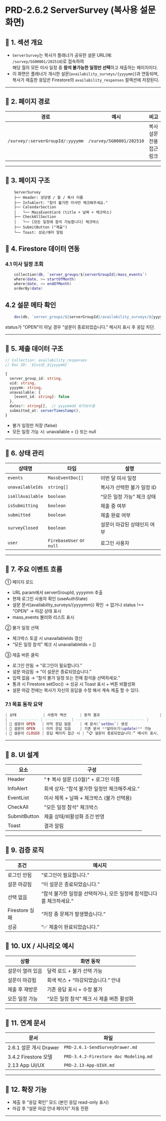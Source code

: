 # PRD-2.6.2 ServerSurvey (복사용 설문 화면)

## 🧩 1. 섹션 개요

- `ServerSurvey`는 복사가 플래너가 공유한 설문 URL(예: `/survey/SG00001/202510`)로 접속하여  
    해당 월의 모든 미사 일정 중 **참석 불가능한 일정만 선택**하고 제출하는 페이지이다.
- 이 화면은 플래너가 개시한 설문(`availability_surveys/{yyyymm}`)과 연동되며,  
    복사가 제출한 응답은 Firestore의 `availability_responses` 컬렉션에 저장된다.

---

## 🧩 2. 페이지 경로

| 경로 | 예시 | 비고 |
|------|-------|------|
| `/survey/:serverGroupId/:yyyymm` | `/survey/SG00001/202510` | 복사 설문 전용 접근 링크 |

---

## 🧩 3. 페이지 구조

```tsx
    ServerSurvey
    ├── Header: 성당명 / 월 / 복사 이름
    ├── InfoAlert: "참석 불가한 미사만 체크해주세요."
    ├── CalendarSection
    │   └── MassEventCard (title + 날짜 + 체크박스)
    ├── CheckAllSection
    │   └── [모든 일정에 참석 가능합니다] 체크박스
    ├── SubmitButton ("제출")
    └── Toast: 성공/에러 알림
```

## 🧩 4. Firestore 데이터 연동

### 4.1 미사 일정 조회

```lua
    collection(db, `server_groups/${serverGroupId}/mass_events`)
    where(date, >= startOfMonth)
    where(date, <= endOfMonth)
    orderBy(date)
```

## 4.2 설문 메타 확인

```ts
    doc(db, `server_groups/${serverGroupId}/availability_surveys/${yyyymm}`)
```

status가 "OPEN"이 아닐 경우 “설문이 종료되었습니다.” 메시지 표시 후 응답 차단.

---

## 🧩 5. 제출 데이터 구조

```ts
// Collection: availability_responses
// Doc ID: `${uid}_${yyyymm}`

{
  server_group_id: string,
  uid: string,
  yyyymm: string,
  unavailable: {
    [event_id: string]: false
  },
  dates?: string[],  // yyyymmdd 유지보수용
  submitted_at: serverTimestamp(),
}
```

- 불가 일정만 저장 (false)
- 모든 일정 가능 시: unavailable = {} 또는 null

---

## 🧩 6. 상태 관리

| 상태명              | 타입                      | 설명               |
| ---------------- | ----------------------- | ---------------- |
| `events`         | `MassEventDoc[]`        | 이번 달 미사 일정       |
| `unavailableIds` | `string[]`              | 복사가 선택한 불가 일정 ID |
| `isAllAvailable` | `boolean`               | “모든 일정 가능” 체크 상태 |
| `isSubmitting`   | `boolean`               | 제출 중 여부          |
| `submitted`      | `boolean`               | 제출 완료 여부         |
| `surveyClosed`   | `boolean`               | 설문이 마감된 상태인지 여부  |
| `user`           | `FirebaseUser` or `null` | 로그인 사용자          |

---

## 🧩 7. 주요 이벤트 흐름

① 페이지 로드

- URL param에서 serverGroupId, yyyymm 추출
- 현재 로그인 사용자 확인 (useAuthState)
- 설문 문서(availability_surveys/{yyyymm}) 확인
    → 없거나 status !== "OPEN" → 마감 상태 표시
- mass_events 불러와 리스트 표시

② 불가 일정 선택

- 체크박스 토글 시 unavailableIds 갱신
- “모든 일정 참석” 체크 시 unavailableIds = []

③ 제출 버튼 클릭

- 로그인 안됨 → “로그인이 필요합니다.”
- 설문 마감됨 → “이 설문은 종료되었습니다.”
- 입력 없음 → “참석 불가 일정 또는 전체 참석을 선택하세요.”
- 통과 시 Firestore setDoc() → 성공 시 Toast 표시 + 버튼 비활성화
- 설문 마감 전에는 복사가 자신의 응답을 수정 해서 계속 제출 할 수 있다.

### 7.1 목표 동작 요약

```lua
| 상태            | 사용자 액션      | 동작 결과                           |
| ------------- | ----------- | ------------------------------- |
| 🔹 설문이 OPEN   | 아직 응답 없음    | 새 문서(`setDoc`) 생성               |
| 🔹 설문이 OPEN   | 이미 응답 있음    | 기존 문서 **덮어쓰기(update)** 가능       |
| 🔹 설문이 CLOSED | 응답 페이지 접근 시 | “📋 설문이 종료되었습니다.” 메시지 표시, 수정 불가 |
```

---

## 🧩 8. UI 설계

| 요소           | 구성                          |
| ------------ | --------------------------- |
| Header       | "✝️ 복사 설문 (10월)" + 로그인 이름   |
| InfoAlert    | 회색 상자: “참석 불가한 일정만 체크해주세요.” |
| EventList    | 미사 제목 + 날짜 + 체크박스 (불가 선택용)  |
| CheckAll     | "모든 일정 참석" 체크박스             |
| SubmitButton | 제출 상태/비활성화 조건 반영            |
| Toast        | 결과 알림                       |

---

## 🧩 9. 검증 로직

| 조건           | 메시지                                      |
| ------------ | ---------------------------------------- |
| 로그인 안됨       | “로그인이 필요합니다.”                            |
| 설문 마감됨       | “이 설문은 종료되었습니다.”                         |
| 선택 없음        | “참석 불가한 일정을 선택하거나, 모든 일정에 참석합니다를 체크하세요.” |
| Firestore 실패 | “저장 중 문제가 발생했습니다.”                       |
| 성공           | “✅ 제출이 완료되었습니다.”                         |

## 🧩 10. UX / 시나리오 예시

| 상황        | 화면 동작                     |
| --------- | ------------------------- |
| 설문이 열려 있음 | 달력 로드 + 불가 선택 가능          |
| 설문이 마감됨   | 회색 박스 + “마감되었습니다.” 안내     |
| 제출 후 재방문  | 기존 응답 표시 + 수정 불가          |
| 모든 일정 가능  | “모든 일정 참석” 체크 시 제출 버튼 활성화 |

---

## 🧩 11. 연계 문서

| 문서                 | 파일                                    |
| ------------------ | ------------------------------------- |
| 2.6.1 설문 개시 Drawer | `PRD-2.6.1-SendSurveyDrawer.md`       |
| 3.4.2 Firestore 모델 | `PRD-3.4.2-Firestore doc Modeling.md` |
| 2.13 App UI/UX     | `PRD-2.13-App-UIUX.md`                |

---

## 🧩 12. 확장 기능

- 제출 후 “응답 확인” 모드 (본인 응답 read-only 표시)
- 마감 후 “설문 마감 안내 페이지” 자동 전환

---
